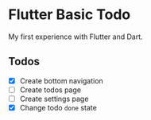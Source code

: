 # Flutter Basic Todo

My first experience with Flutter and Dart.

## Todos

- [x] Create bottom navigation
- [ ] Create todos page
- [ ] Create settings page
- [x] Change todo `done` state
